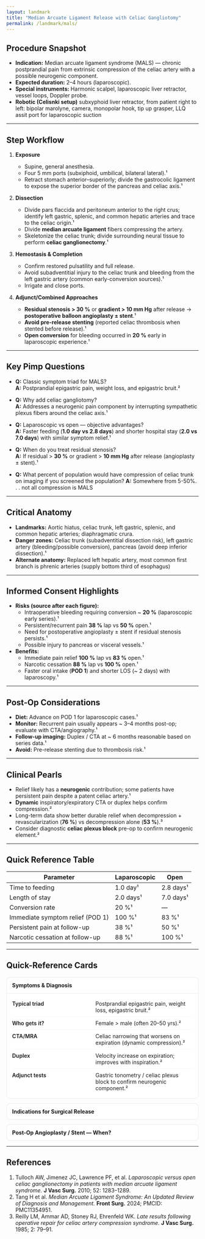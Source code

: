 ```yaml
---
layout: landmark
title: "Median Arcuate Ligament Release with Celiac Gangliotomy"
permalink: /landmark/mals/
---
```


## Procedure Snapshot
- **Indication:** Median arcuate ligament syndrome (MALS) — chronic postprandial pain from extrinsic compression of the celiac artery with a possible neurogenic component.  
- **Expected duration:** 2–4 hours (laparoscopic).  
- **Special instruments:** Harmonic scalpel, laparoscopic liver retractor, vessel loops, Doppler probe.
- **Robotic (Celisnki setup)** subxyphoid liver retractor, from patient right to left: bipolar marolyne, camera, monopolar hook, tip up grasper, LLQ assit port for laparoscopic suction

---

## Step Workflow
1. **Exposure**
   - Supine, general anesthesia.  
   - Four 5 mm ports (subxiphoid, umbilical, bilateral lateral).¹  
   - Retract stomach anterior–superiorly; divide the gastrocolic ligament to expose the superior border of the pancreas and celiac axis.¹

2. **Dissection**
   - Divide pars flaccida and peritoneum anterior to the right crus; identify left gastric, splenic, and common hepatic arteries and trace to the celiac origin.¹  
   - Divide **median arcuate ligament** fibers compressing the artery.  
   - Skeletonize the celiac trunk; divide surrounding neural tissue to perform **celiac ganglionectomy**.¹

3. **Hemostasis & Completion**
   - Confirm restored pulsatility and full release.  
   - Avoid subadventitial injury to the celiac trunk and bleeding from the left gastric artery (common early-conversion sources).¹  
   - Irrigate and close ports.

4. **Adjunct/Combined Approaches**
   - **Residual stenosis > 30 %** or **gradient > 10 mm Hg** after release → **postoperative balloon angioplasty ± stent**.¹  
   - **Avoid pre-release stenting** (reported celiac thrombosis when stented before release).¹  
   - **Open conversion** for bleeding occurred in **20 %** early in laparoscopic experience.¹

---

## Key Pimp Questions
- **Q:** Classic symptom triad for MALS?  
  **A:** Postprandial epigastric pain, weight loss, and epigastric bruit.²  

- **Q:** Why add celiac gangliotomy?  
  **A:** Addresses a neurogenic pain component by interrupting sympathetic plexus fibers around the celiac axis.¹  

- **Q:** Laparoscopic vs open — objective advantages?  
  **A:** Faster feeding (**1.0 day vs 2.8 days**) and shorter hospital stay (**2.0 vs 7.0 days**) with similar symptom relief.¹  

- **Q:** When do you treat residual stenosis?  
  **A:** If residual > **30 %** or gradient > **10 mm Hg** after release (angioplasty ± stent).¹
  
- **Q:** What percent of population would have compression of celiac trunk on imaging if you screened the population?
  **A:** Somewhere from 5-50%. . . not all compression is MALS

---

## Critical Anatomy
- **Landmarks:** Aortic hiatus, celiac trunk, left gastric, splenic, and common hepatic arteries; diaphragmatic crura.  
- **Danger zones:** Celiac trunk (subadventitial dissection risk), left gastric artery (bleeding/possible conversion), pancreas (avoid deep inferior dissection).¹
- **Alternate anatomy:** Replaced left hepatic artery, most common first branch is phrenic arteries (supply bottom third of esophagus)
  
---

## Informed Consent Highlights
- **Risks (source after each figure):**
  - Intraoperative bleeding requiring conversion ~ **20 %** (laparoscopic early series).¹  
  - Persistent/recurrent pain **38 %** lap vs **50 %** open.¹  
  - Need for postoperative angioplasty ± stent if residual stenosis persists.¹  
  - Possible injury to pancreas or visceral vessels.¹  
- **Benefits:**
  - Immediate pain relief **100 %** lap vs **83 %** open.¹  
  - Narcotic cessation **88 %** lap vs **100 %** open.¹  
  - Faster oral intake (**POD 1**) and shorter LOS (~ 2 days) with laparoscopy.¹  

---

## Post-Op Considerations
- **Diet:** Advance on POD 1 for laparoscopic cases.¹  
- **Monitor:** Recurrent pain usually appears ~ 3–4 months post-op; evaluate with CTA/angiography.¹  
- **Follow-up imaging:** Duplex / CTA at ~ 6 months reasonable based on series data.¹  
- **Avoid:** Pre-release stenting due to thrombosis risk.¹  

---

## Clinical Pearls
- Relief likely has a **neurogenic** contribution; some patients have persistent pain despite a patent celiac artery.¹  
- **Dynamic** inspiratory/expiratory CTA or duplex helps confirm compression.²  
- Long-term data show better durable relief when decompression + revascularization (**76 %**) vs decompression alone (**53 %**).³  
- Consider diagnostic **celiac plexus block** pre-op to confirm neurogenic element.²  

---

## Quick Reference Table

<div class="w-full max-w-2xl mx-auto my-4 border border-gray-200 rounded-xl overflow-hidden shadow-sm">
  <table class="w-full text-sm text-left border-collapse">
    <thead class="bg-gray-50 text-gray-800 font-semibold">
      <tr>
        <th class="px-4 py-2 w-1/2">Parameter</th>
        <th class="px-4 py-2 w-1/4 text-center">Laparoscopic</th>
        <th class="px-4 py-2 w-1/4 text-center">Open</th>
      </tr>
    </thead>
    <tbody class="text-gray-700">
      <tr class="border-t">
        <td class="px-4 py-2">Time to feeding</td>
        <td class="px-4 py-2 text-center">1.0 day¹</td>
        <td class="px-4 py-2 text-center">2.8 days¹</td>
      </tr>
      <tr class="border-t bg-gray-50">
        <td class="px-4 py-2">Length of stay</td>
        <td class="px-4 py-2 text-center">2.0 days¹</td>
        <td class="px-4 py-2 text-center">7.0 days¹</td>
      </tr>
      <tr class="border-t">
        <td class="px-4 py-2">Conversion rate</td>
        <td class="px-4 py-2 text-center">20 %¹</td>
        <td class="px-4 py-2 text-center">—</td>
      </tr>
      <tr class="border-t bg-gray-50">
        <td class="px-4 py-2">Immediate symptom relief (POD 1)</td>
        <td class="px-4 py-2 text-center">100 %¹</td>
        <td class="px-4 py-2 text-center">83 %¹</td>
      </tr>
      <tr class="border-t">
        <td class="px-4 py-2">Persistent pain at follow-up</td>
        <td class="px-4 py-2 text-center">38 %¹</td>
        <td class="px-4 py-2 text-center">50 %¹</td>
      </tr>
      <tr class="border-t bg-gray-50">
        <td class="px-4 py-2">Narcotic cessation at follow-up</td>
        <td class="px-4 py-2 text-center">88 %¹</td>
        <td class="px-4 py-2 text-center">100 %¹</td>
      </tr>
    </tbody>
  </table>
</div>


---

## Quick-Reference Cards

<style>
.quick-cards .qr-card{border:1px solid var(--border-color,#e5e7eb);border-radius:10px;margin:12px 0;background:#fff;overflow:hidden;}
.quick-cards .qr-card summary{cursor:pointer;list-style:none;padding:12px 14px;font-weight:700;}
.quick-cards .qr-card[open] summary{border-bottom:1px solid var(--border-color,#e5e7eb);}
.quick-cards .qr-body{padding:10px 14px;}
.quick-cards .kv{margin:0;padding:0;}
.quick-cards .kv li{display:flex;gap:10px;padding:8px 0;border-bottom:1px solid #f1f5f9;}
.quick-cards .kv li:last-child{border-bottom:0;}
.quick-cards .key{flex:0 0 44%;font-weight:600;}
.quick-cards .val{flex:1 1 auto;}
@media (min-width:640px){
  .quick-cards .kv.two-col{display:grid;grid-template-columns:1fr 1fr;gap:6px 18px;}
  .quick-cards .kv.two-col li{border-bottom:0;padding:4px 0;}
}
</style>

<div class="quick-cards">

  <details class="qr-card" open>
    <summary>Symptoms & Diagnosis</summary>
    <div class="qr-body">
      <ul class="kv">
        <li><div class="key">Typical triad</div><div class="val">Postprandial epigastric pain, weight loss, epigastric bruit.²</div></li>
        <li><div class="key">Who gets it?</div><div class="val">Female > male (often 20–50 yrs).²</div></li>
        <li><div class="key">CTA/MRA</div><div class="val">Celiac narrowing that worsens on expiration (dynamic compression).²</div></li>
        <li><div class="key">Duplex</div><div class="val">Velocity increase on expiration; improves with inspiration.²</div></li>
        <li><div class="key">Adjunct tests</div><div class="val">Gastric tonometry / celiac plexus block to confirm neurogenic component.²</div></li>
      </ul>
    </div>
  </details>

  <details class="qr-card">
    <summary>Indications for Surgical Release</summary>
    <div class="qr-body">
      <ul class="kv">
        <li><div class="key">Symptomatic MALS</div><div class="val">Typical postprandial pain ± weight loss with imaging-confirmed compression.²</div></li>
        <li><div class="key">Hemodynamic criteria</div><div class="val">Pressure gradient > 10 mm Hg if measured.¹</div></li>
        <li><div class="key">Exclusion workup</div><div class="val">Negative GI evaluation prior to referral.¹</div></li>
        <li><div class="key">Response to block</div><div class="val">Pain relief after celiac plexus block predicts benefit.²</div></li>
      </ul>
    </div>
  </details>

  <details class="qr-card">
    <summary>Post-Op Angioplasty / Stent — When?</summary>
    <div class="qr-body">
      <ul class="kv">
        <li><div class="key">Residual stenosis</div><div class="val">> 30 % after release → balloon angioplasty.¹</div></li>
        <li><div class="key">Pressure gradient</div><div class="val">> 10 mm Hg → angioplasty ± stent.¹</div></li>
        <li><div class="key">Recurrent symptoms</div><div class="val">Persistent pain + imaging stenosis → consider stent.¹</div></li>
        <li><div class="key">Important caveat</div><div class="val">Avoid pre-release stenting (thrombosis risk reported).¹</div></li>
      </ul>
    </div>
  </details>

</div>

---

## References
1. Tulloch AW, Jimenez JC, Lawrence PF, et al. *Laparoscopic versus open celiac ganglionectomy in patients with median arcuate ligament syndrome.* **J Vasc Surg.** 2010; 52: 1283–1289.  
2. Tang H et al. *Median Arcuate Ligament Syndrome: An Updated Review of Diagnosis and Management.* **Front Surg.** 2024; PMCID: PMC11354951.  
3. Reilly LM, Ammar AD, Stoney RJ, Ehrenfeld WK. *Late results following operative repair for celiac artery compression syndrome.* **J Vasc Surg.** 1985; 2: 79–91.
